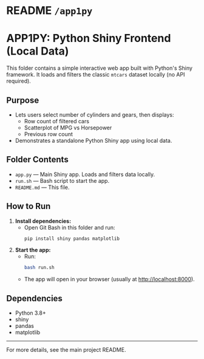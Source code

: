 # README `/app1py`

# APP1PY: Python Shiny Frontend (Local Data)

This folder contains a simple interactive web app built with Python's Shiny framework. It loads and filters the classic `mtcars` dataset locally (no API required).

## Purpose
- Lets users select number of cylinders and gears, then displays:
  - Row count of filtered cars
  - Scatterplot of MPG vs Horsepower
  - Previous row count
- Demonstrates a standalone Python Shiny app using local data.

## Folder Contents
- `app.py` — Main Shiny app. Loads and filters data locally.
- `run.sh` — Bash script to start the app.
- `README.md` — This file.

## How to Run
1. **Install dependencies:**
   - Open Git Bash in this folder and run:
     ```bash
     pip install shiny pandas matplotlib
     ```
2. **Start the app:**
   - Run:
     ```bash
     bash run.sh
     ```
   - The app will open in your browser (usually at [http://localhost:8000](http://localhost:8000)).

## Dependencies
- Python 3.8+
- shiny
- pandas
- matplotlib

---
For more details, see the main project README. 